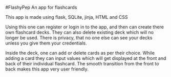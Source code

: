 #FlashyPep
An app for flashcards

This app is made using flask, SQLite, jinja, HTML and CSS

Using this one can register or login in to the app, and then can create there own flashcard decks. They can also delete existing deck which will no longer be used. There is privacy, that no one else can see your decks unless you give them your credentials.

Inside the deck, one can add or delete cards as per their choice. While adding a card they can input values which will get displayed at the front and back of their individual flashcard. The smooth transition from the front to back makes this app very user friendly.
